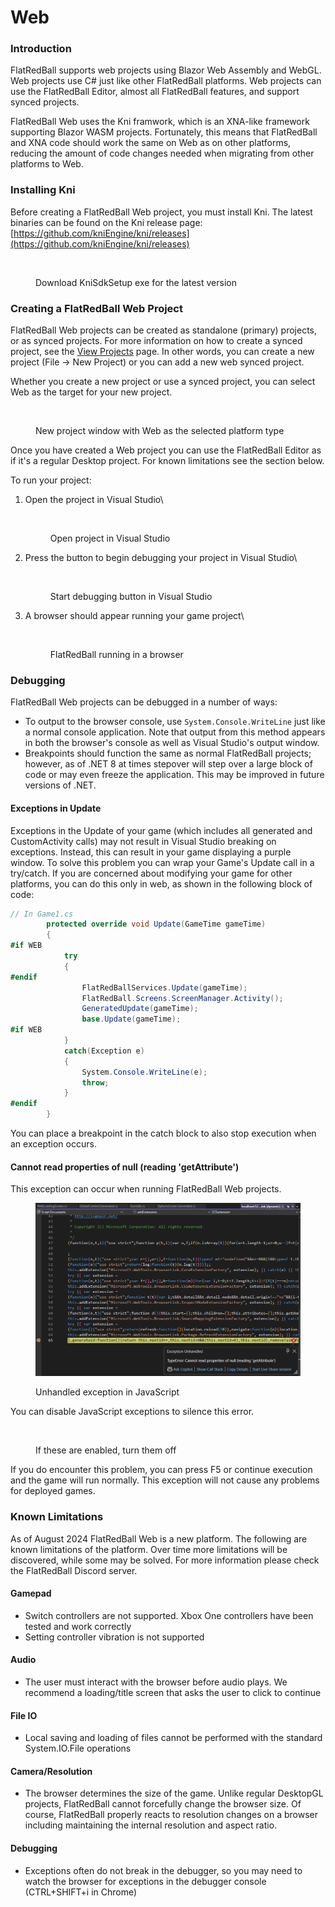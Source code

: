 # Web

### Introduction

FlatRedBall supports web projects using Blazor Web Assembly and WebGL. Web projects use C# just like other FlatRedBall platforms. Web projects can use the FlatRedBall Editor, almost all FlatRedBall features, and support synced projects.

FlatRedBall Web uses the Kni framwork, which is an XNA-like framework supporting Blazor WASM projects. Fortunately, this means that FlatRedBall and XNA code should work the same on Web as on other platforms, reducing the amount of code changes needed when migrating from other platforms to Web.

### Installing Kni

Before creating a FlatRedBall Web project, you must install Kni. The latest binaries can be found on the Kni release page: [https://github.com/kniEngine/kni/releases](https://github.com/kniEngine/kni/releases)

<figure><img src="../../.gitbook/assets/image (343).png" alt=""><figcaption><p>Download KniSdkSetup exe for the latest version</p></figcaption></figure>

### Creating a FlatRedBall Web Project

FlatRedBall Web projects can be created as standalone (primary) projects, or as synced projects. For more information on how to create a synced project, see the [View Projects](../menu/project/view-projects.md) page. In other words, you can create a new project (File -> New Project) or you can add a new web synced project.

Whether you create a new project or use a synced project, you can select Web as the target for your new project.

<figure><img src="../../.gitbook/assets/image (13).png" alt=""><figcaption><p>New project window with Web as the selected platform type</p></figcaption></figure>

Once you have created a Web project you can use the FlatRedBall Editor as if it's a regular Desktop project. For known limitations see the section below.

To run your project:

1.  Open the project in Visual Studio\


    <figure><img src="../../.gitbook/assets/image (14).png" alt=""><figcaption><p>Open project in Visual Studio</p></figcaption></figure>
2.  Press the button to begin debugging your project in Visual Studio\


    <figure><img src="../../.gitbook/assets/image (15).png" alt=""><figcaption><p>Start debugging button in Visual Studio</p></figcaption></figure>


3.  A browser should appear running your game project\


    <figure><img src="../../.gitbook/assets/image (16).png" alt=""><figcaption><p>FlatRedBall running in a browser</p></figcaption></figure>

### Debugging

FlatRedBall Web projects can be debugged in a number of ways:

* To output to the browser console, use `System.Console.WriteLine` just like a normal console application. Note that output from this method appears in both the browser's console as well as Visual Studio's output window.
* Breakpoints should function the same as normal FlatRedBall projects; however, as of .NET 8 at times stepover will step over a large block of code or may even freeze the application. This may be improved in future versions of .NET.

#### Exceptions in Update

Exceptions in the Update of your game (which includes all generated and CustomActivity calls) may not result in Visual Studio breaking on exceptions. Instead, this can result in your game displaying a purple window. To solve this problem you can wrap your Game's Update call in a try/catch. If you are concerned about modifying your game for other platforms, you can do this only in web, as shown in the following block of code:

```csharp
// In Game1.cs
        protected override void Update(GameTime gameTime)
        {
#if WEB
            try
            {
#endif
                FlatRedBallServices.Update(gameTime);
                FlatRedBall.Screens.ScreenManager.Activity();
                GeneratedUpdate(gameTime);
                base.Update(gameTime);
#if WEB
            }
            catch(Exception e)
            {
                System.Console.WriteLine(e);
                throw;
            }
#endif
        }
```

You can place a breakpoint in the catch block to also stop execution when an exception occurs.

#### Cannot read properties of null (reading 'getAttribute')

This exception can occur when running FlatRedBall Web projects.

<figure><img src="../../.gitbook/assets/image (1) (1) (1) (1) (1) (1) (1) (1) (1).png" alt=""><figcaption><p>Unhandled exception in JavaScript</p></figcaption></figure>

You can disable JavaScript exceptions to silence this error.&#x20;

<figure><img src="../../.gitbook/assets/27_10 39 51.png" alt=""><figcaption><p>If these are enabled, turn them off</p></figcaption></figure>

If you do encounter this problem, you can press F5 or continue execution and the game will run normally. This exception will not cause any problems for deployed games.

### Known Limitations

As of August 2024 FlatRedBall Web is a new platform. The following are known limitations of the platform. Over time more limitations will be discovered, while some may be solved. For more information please check the FlatRedBall Discord server.

#### Gamepad

* Switch controllers are not supported. Xbox One controllers have been tested and work correctly
* Setting controller vibration is not supported

#### Audio

* The user must interact with the browser before audio plays. We recommend a loading/title screen that asks the user to click to continue

#### File IO

* Local saving and loading of files cannot be performed with the standard System.IO.File operations

#### Camera/Resolution

* The browser determines the size of the game. Unlike regular DesktopGL projects, FlatRedBall cannot forcefully change the browser size. Of course, FlatRedBall properly reacts to resolution changes on a browser including maintaining the internal resolution and aspect ratio.

#### Debugging

* Exceptions often do not break in the debugger, so you may need to watch the browser for exceptions in the debugger console (CTRL+SHIFT+i in Chrome)
